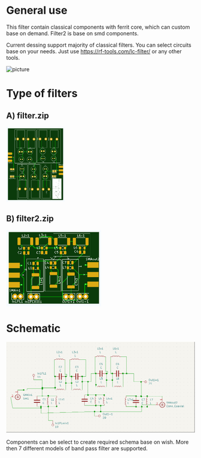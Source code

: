 # General use
This filter contain classical components with ferrit core, which can custom base on demand.
Filter2 is base on smd components.

Current dessing support majority of classical filters. You can select circuits base on your needs. Just use
https://rf-tools.com/lc-filter/ or any other tools.

![picture](pcb.png "")


# Type of filters
## A) filter.zip
![filter](classic-filter.png "classic filter")

## B) filter2.zip
![filter](smd-2filter.png "smd filter")


# Schematic
![schema](active-schamatic.png "custom schematic")

Components can be select to create required schema base on wish. More then 7 different models of band pass filter are supported.
